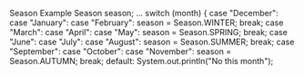 Season Example
Season season;
...
switch (month) {
case "December":
case "January":
case "February":
season = Season.WINTER;
break;
case "March":
case "April":
case "May":
season = Season.SPRING;
break;
case "June":
case "July":
case "August":
season = Season.SUMMER;
break;
case "September":
case "October":
case "November":
season = Season.AUTUMN;
break;
default:
System.out.println("No this month");
